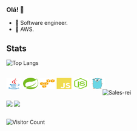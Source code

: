### Olá! 👋
- 🔭 Software engineer.
- 🌱 AWS.
## Stats
![Top Langs](https://github-readme-stats.vercel.app/api/top-langs/?username=gabrielsalesls&layout=compact&theme=dark&hide_border=true)

  
  
<div style="display: inline_block"><br>
  <img align="center" alt="Sales-Java" height="30" width="40" src="https://raw.githubusercontent.com/devicons/devicon/master/icons/java/java-original.svg">
  <img align="center" alt="Sales-Spring" height="30" width="40" src="https://github.com/devicons/devicon/blob/master/icons/spring/spring-original.svg">
  <img align="center" alt="Sales-AWS" height="30" width="40" src="https://raw.githubusercontent.com/devicons/devicon/master/icons/amazonwebservices/amazonwebservices-original.svg">
  <img align="center" alt="Sales-Js" height="30" width="40" src="https://raw.githubusercontent.com/devicons/devicon/master/icons/javascript/javascript-plain.svg">
  <img align="center" alt="Sales-Node" height="30" width="40" src="https://raw.githubusercontent.com/devicons/devicon/master/icons/nodejs/nodejs-original.svg">
  <img align="center" alt="Sales-Go" height="30" width="40" src="https://raw.githubusercontent.com/devicons/devicon/master/icons/go/go-original.svg">
  
  <img align="right" class="animated-gif" alt="Sales-rei" src="https://c.tenor.com/8Yp9XkSvkPIAAAAi/rei-ayanami-bread.gif" width="250" height="200">
  

</div>
  
   ##
 
  <a href="https://www.linkedin.com/in/gabrielsales322/" target="_blank"><img src="https://img.shields.io/badge/-LinkedIn-%230077B5?style=for-the-badge&logo=linkedin&logoColor=white" target="_blank"></a> 
   <a href = "mailto:salesgabriel311@gmail.com"><img src="https://img.shields.io/badge/-Gmail-%23333?style=for-the-badge&logo=gmail&logoColor=white" target="_blank"></a>
  ##
  ![Visitor Count](https://profile-counter.glitch.me/gabrielsalesls/count.svg)

